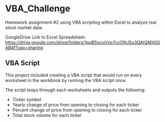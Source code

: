 # VBA_Challenge
Homework assignment #2 using VBA scripting within Excel to analyze real stock market data.

GoogleDrive Link to Excel Spreadsheet: https://drive.google.com/drive/folders/1pqB5qcuVxp7nzONJSo3QAtQMXIGlAB4f?usp=sharing

## VBA Script
This project included creating a VBA script that would run on every worksheet in the workbook by running the VBA script once.

The script loops through each worksheets and outputs the following:
* Ticker symbol
* Yearly change of price from opening to closing for each ticker
* Percent change of price from opening to closing for each ticker
* Total stock volume for each ticker 

